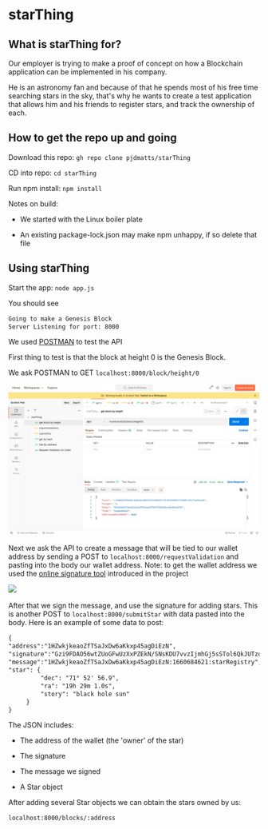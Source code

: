 # starThing

## What is starThing for?

Our employer is trying to make a proof of concept on how a Blockchain application can be implemented in his company.

He is an astronomy fan and because of that he spends most of his free time searching stars in the sky, that's why he wants to create a test application that allows him and his friends to register stars, and track the ownership of each.

## How to get the repo up and going

Download this repo: ```gh repo clone pjdmatts/starThing```

CD into repo: ```cd starThing```

Run npm install: ```npm install```

Notes on build: 

- We started with the Linux boiler plate

- An existing package-lock.json may make npm unhappy, if so delete that file

## Using starThing

Start the app: ```node app.js```

You should see 

```
Going to make a Genesis Block
Server Listening for port: 8000
```

We used [POSTMAN](https://www.postman.com/) to test the API

First thing to test is that the block at height 0 is the Genesis Block. 

We ask POSTMAN to GET ```localhost:8000/block/height/0```

![](images/block_by_height.png?raw=true)

Next we ask the API to create a message that will be tied to our wallet address by sending a POST to ```localhost:8000/requestValidation``` and pasting into the body our wallet address. Note: to get the wallet address we used the [online signature tool](https://reinproject.org/bitcoin-signature-tool/#sign) introduced in the project

![](/home/peter/Pictures/Screenshots/Screenshot%20from%202022-08-16%2017-17-06.png)

After that we sign the message, and use the signature for adding stars. This is another POST to ```localhost:8000/submitStar``` with data pasted into the body. Here is an example of some data to post:

```
{
"address":"1HZwkjkeaoZfTSaJxDw6aKkxp45agDiEzN",
"signature":"Gzi9FDAO56wtZUoGFwUzXxPZEkN/SNsKDU7vvzIjmhGj5sSTol6QkJUTzoRkNMvrUU4F9JNB9OfRBYrAqgN/VTU=",
"message":"1HZwkjkeaoZfTSaJxDw6aKkxp45agDiEzN:1660684621:starRegistry",
"star": {
         "dec": "71° 52' 56.9",
         "ra": "19h 29m 1.0s",
         "story": "black hole sun"
     }
}
```

The JSON includes:

- The address of the wallet (the 'owner' of the star)

- The signature

- The message we signed

- A Star object

After adding several Star objects we can obtain the stars owned by us:

```
localhost:8000/blocks/:address
```


